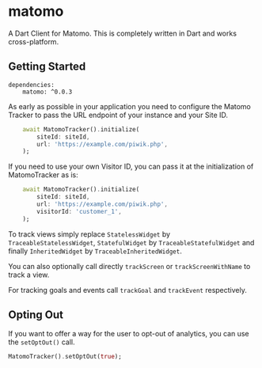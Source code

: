 # matomo

A Dart Client for Matomo. This is completely written in Dart and works cross-platform.

## Getting Started

```
dependencies:
    matomo: ^0.0.3
```

As early as possible in your application you need to configure the Matomo Tracker to pass the URL endpoint of your instance and your Site ID.

```dart
    await MatomoTracker().initialize(
        siteId: siteId,
        url: 'https://example.com/piwik.php',
    );
```

If you need to use your own Visitor ID, you can pass it at the initialization of MatomoTracker as is:

```dart
    await MatomoTracker().initialize(
        siteId: siteId,
        url: 'https://example.com/piwik.php',
        visitorId: 'customer_1',
    );
```

To track views simply replace `StatelessWidget` by `TraceableStatelessWidget`, `StatefulWidget` by `TraceableStatefulWidget` and finally `InheritedWidget` by `TraceableInheritedWidget`.

You can also optionally call directly `trackScreen` or `trackScreenWithName` to track a view.

For tracking goals and events call `trackGoal` and `trackEvent` respectively.

## Opting Out

If you want to offer a way for the user to opt-out of analytics, you can use the ```setOptOut()``` call.

```dart
MatomoTracker().setOptOut(true);
```